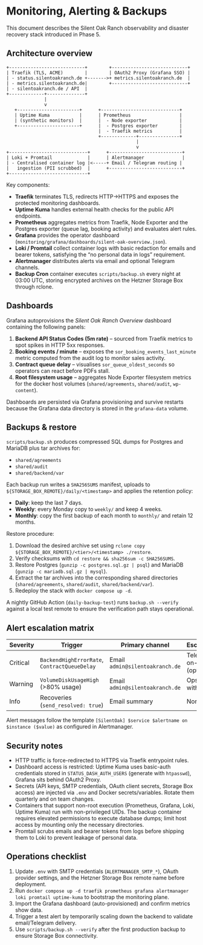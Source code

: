 # Monitoring, Alerting & Backups

This document describes the Silent Oak Ranch observability and disaster recovery stack introduced in Phase 5.

## Architecture overview

```
+----------------------------+        +----------------------------+
| Traefik (TLS, ACME)        |        | OAuth2 Proxy (Grafana SSO) |
| - status.silentoakranch.de +------->+ metrics.silentoakranch.de  |
| - metrics.silentoakranch.de|        +----------------------------+
| - silentoakranch.de / API  |
+-------------+--------------+
              |
              v
   +-----------------------+      +-----------------------------+
   | Uptime Kuma           |      | Prometheus                  |
   | (synthetic monitors)  |      |  - Node exporter            |
   +-----------------------+      |  - Postgres exporter        |
                                  |  - Traefik metrics          |
                                  +-------------+---------------+
                                                |
                                                v
+-----------------------------+      +---------------------------+
| Loki + Promtail             |      | Alertmanager              |
| - Centralised container log |<-----+ Email / Telegram routing |
|   ingestion (PII scrubbed)  |      +---------------------------+
+-----------------------------+
```

Key components:

- **Traefik** terminates TLS, redirects HTTP→HTTPS and exposes the protected monitoring dashboards.
- **Uptime Kuma** handles external health checks for the public API endpoints.
- **Prometheus** aggregates metrics from Traefik, Node Exporter and the Postgres exporter (queue lag, booking activity) and evaluates alert rules.
- **Grafana** provides the operator dashboard (`monitoring/grafana/dashboards/silent-oak-overview.json`).
- **Loki / Promtail** collect container logs with basic redaction for emails and bearer tokens, satisfying the “no personal data in logs” requirement.
- **Alertmanager** distributes alerts via email and optional Telegram channels.
- **Backup Cron** container executes `scripts/backup.sh` every night at 03:00 UTC, storing encrypted archives on the Hetzner Storage Box through rclone.

## Dashboards

Grafana autoprovisions the *Silent Oak Ranch Overview* dashboard containing the following panels:

1. **Backend API Status Codes (5m rate)** – sourced from Traefik metrics to spot spikes in HTTP 5xx responses.
2. **Booking events / minute** – exposes the `sor_booking_events_last_minute` metric computed from the audit log to monitor sales activity.
3. **Contract queue delay** – visualises `sor_queue_oldest_seconds` so operators can react before PDFs stall.
4. **Root filesystem usage** – aggregates Node Exporter filesystem metrics for the docker host volumes (`shared/agreements`, `shared/audit`, `wp-content`).

Dashboards are persisted via Grafana provisioning and survive restarts because the Grafana data directory is stored in the `grafana-data` volume.

## Backups & restore

`scripts/backup.sh` produces compressed SQL dumps for Postgres and MariaDB plus tar archives for:

- `shared/agreements`
- `shared/audit`
- `shared/backend/var`

Each backup run writes a `SHA256SUMS` manifest, uploads to `${STORAGE_BOX_REMOTE}/daily/<timestamp>` and applies the retention policy:

- **Daily**: keep the last 7 days.
- **Weekly**: every Monday copy to `weekly/` and keep 4 weeks.
- **Monthly**: copy the first backup of each month to `monthly/` and retain 12 months.

Restore procedure:

1. Download the desired archive set using `rclone copy ${STORAGE_BOX_REMOTE}/<tier>/<timestamp> ./restore`.
2. Verify checksums with `cd restore && sha256sum -c SHA256SUMS`.
3. Restore Postgres (`gunzip -c postgres.sql.gz | psql`) and MariaDB (`gunzip -c mariadb.sql.gz | mysql`).
4. Extract the tar archives into the corresponding shared directories (`shared/agreements`, `shared/audit`, `shared/backend/var`).
5. Redeploy the stack with `docker compose up -d`.

A nightly GitHub Action (`daily-backup-test`) runs `backup.sh --verify` against a local test remote to ensure the verification path stays operational.

## Alert escalation matrix

| Severity | Trigger                                                                 | Primary channel        | Escalation |
|----------|-------------------------------------------------------------------------|------------------------|------------|
| Critical | `BackendHighErrorRate`, `ContractQueueDelay`                            | Email `admin@silentoakranch.de` | Telegram on-call (optional) |
| Warning  | `VolumeDiskUsageHigh` (>80% usage)                                      | Email `admin@silentoakranch.de` | Ops ticket within 24h |
| Info     | Recoveries (`send_resolved: true`)                                      | Email summary          | None |

Alert messages follow the template `[SilentOak] $service $alertname on $instance ($value)` as configured in Alertmanager.

## Security notes

- HTTP traffic is force-redirected to HTTPS via Traefik entrypoint rules.
- Dashboard access is restricted: Uptime Kuma uses basic-auth credentials stored in `STATUS_DASH_AUTH_USERS` (generate with `htpasswd`), Grafana sits behind OAuth2 Proxy.
- Secrets (API keys, SMTP credentials, OAuth client secrets, Storage Box access) are injected via `.env` and Docker secrets/variables. Rotate them quarterly and on team changes.
- Containers that support non-root execution (Prometheus, Grafana, Loki, Uptime Kuma) run with non-privileged UIDs. The backup container requires elevated permissions to execute database dumps; limit host access by mounting only the necessary directories.
- Promtail scrubs emails and bearer tokens from logs before shipping them to Loki to prevent leakage of personal data.

## Operations checklist

1. Update `.env` with SMTP credentials (`ALERTMANAGER_SMTP_*`), OAuth provider settings, and the Hetzner Storage Box remote name before deployment.
2. Run `docker compose up -d traefik prometheus grafana alertmanager loki promtail uptime-kuma` to bootstrap the monitoring plane.
3. Import the Grafana dashboard (auto-provisioned) and confirm metrics show data.
4. Trigger a test alert by temporarily scaling down the backend to validate email/Telegram delivery.
5. Use `scripts/backup.sh --verify` after the first production backup to ensure Storage Box connectivity.


